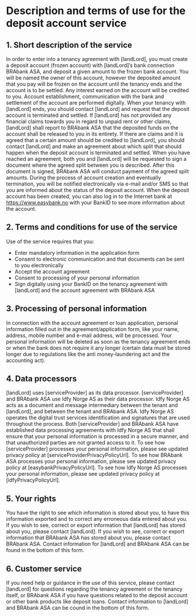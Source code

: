 Description and terms of use for the deposit account service
======= 

## 1.	Short description of the service
In order to enter into a tenancy agreement with [landLord], you must create a deposit account (frozen account) with [landLord]’s bank connection BRAbank ASA, and deposit a given amount to the frozen bank account. You will be named the owner of this account, however the deposited amount that you pay will be frozen on the account until the tenancy ends and the account is to be settled. Any interest earned on the account will be credited to you. Account establishment, communication with the bank and settlement of the account are performed digitally. When your tenancy with [landLord] ends, you should contact [landLord] and request that the deposit account is terminated and settled. If [landLord] has not provided any financial claims towards you in regard to unpaid rent or other claims, [landLord] shall report to BRAbank ASA that the deposited funds on the account shall be released to you in its entirety. If there are claims and it is agreed that a certain amount should be credited to [landLord], you should contact [landLord] and make an agreement about which split that should happen when the deposit account is terminated and settled. When you have reached an agreement, both you and [landLord] will be requested to sign a document where the agreed split between you is described. After this document is signed, BRAbank ASA will conduct payment of the agreed split amounts. During the process of account creation and eventually termination, you will be notified electronically via e-mail and/or SMS so that you are informed about the status of the deposit account. When the deposit account has been created, you can also log in to the Internet bank at https://www.easybank.no with your BankID to see more information about the account.

## 2.	Terms and conditions for use of the service
Use of the service requires that you: 
* Enter mandatory information in the application form
* Consent to electronic communication and that documents can be sent to you electronically 
* Accept the account agreement
* Consent to processing of your personal information
* Sign digitally using your BankID on the tenancy agreement with [landLord] and the account agreement with BRAbank ASA

## 3.	Processing of personal information
In connection with the account agreement or loan application, personal information filled out in the agreement/application form, like your name, address, mobile number and e-mail address, will be processed. Your personal information will be deleted as soon as the tenancy agreement ends or when the bank does not require it any longer (certain data must be stored longer due to regulations like the anti money-laundering act and the accounting act).

## 4.	Data processors
[landLord] uses [serviceProvider] as its data processor. [serviceProvider] and BRAbank ASA use Idfy Norge AS as their data processor. Idfy Norge AS acts as a document and message intermediary between the tenant and [landLord], and between the tenant and BRAbank ASA. Idfy Norge AS operates the digital trust services identification and signatures that are used throughout the process. Both [serviceProvider] and BRAbank ASA have established data processing agreements with Idfy Norge AS that shall ensure that your personal information is processed in a secure manner, and that unauthorized parties are not granted access to it. To see how [serviceProvider] processes your personal information, please see updated privacy policy at [serviceProviderPrivacyPolicyUrl]. To see how BRAbank ASA processes your personal information, please see updated privacy policy at [easybankPrivacyPolicyUrl]. To see how Idfy Norge AS processes your personal information, please see updated privacy policy at [idfyPrivacyPolicyUrl]. 

## 5.	Your rights
You have the right to see which information is stored about you, to have this information exported and to correct any erroneous data entered about you. If you wish to see, correct or export information that [landLord] has stored about you, please contact [landLord]. If you wish to see, correct or export information that BRAbank ASA has stored about you, please contact BRAbank ASA. Contact information for [landLord] and BRAbank ASA can be found in the bottom of this form.

## 6.	Customer service
If you need help or guidance in the use of this service, please contact [landLord] for questions regarding the tenancy agreement or the tenancy itself, or BRAbank ASA if you have questions related to the deposit account or other bank products like deposit loans. Contact information to [landLord] and BRAbank ASA can be cound in the bottom of this form.
